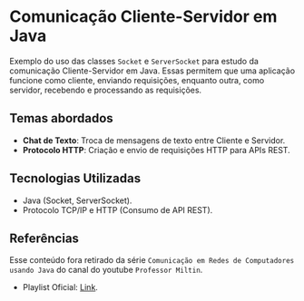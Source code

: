 # Comunicação Cliente-Servidor em Java

Exemplo do uso das classes `Socket` e `ServerSocket` para estudo 
da comunicação Cliente-Servidor em Java. Essas permitem
que uma aplicação funcione como cliente, enviando requisições, 
enquanto outra, como servidor, recebendo e processando 
as requisições.

## Temas abordados
* **Chat de Texto**: Troca de mensagens de texto entre Cliente e Servidor.
* **Protocolo HTTP**: Criação e envio de requisições HTTP para APIs REST.

## Tecnologias Utilizadas

- Java (Socket, ServerSocket).
- Protocolo TCP/IP e HTTP (Consumo de API REST).

## Referências

Esse conteúdo fora retirado da série `Comunicação em Redes de Computadores usando Java` do canal do youtube `Professor Miltin`.

* Playlist Oficial: [Link](https://www.youtube.com/playlist?list=PLXpJXj3bxppwwQPKOjDnd0rlVbjCOAfcW).
